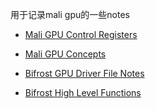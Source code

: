 用于记录mali gpu的一些notes


+ [Mali GPU Control Registers](#Mali%20GPU%20Control%20Registers)

+ [Mali GPU Concepts](#Mali%20GPU%20Concepts)

+ [Bifrost GPU Driver File Notes](#Bifrost%20GPU%20Driver%20File%20Notes)

+ [Bifrost High Level Functions](#Bifrost%20High%20Level%20Functions)